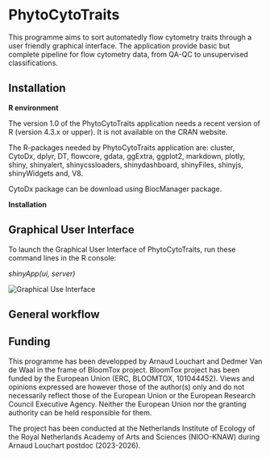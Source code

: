 # PhytoCytoTraits

This programme aims to sort automatedly flow cytometry traits through a user friendly graphical interface. The application provide basic but complete pipeline for flow cytometry data, from QA-QC to unsupervised classifications.

## Installation

**R environment**

The version 1.0 of the PhytoCytoTraits application needs a recent version of R (version 4.3.x or upper). It is not available on the CRAN website.

The R-packages needed by PhytoCytoTraits application are: cluster, CytoDx, dplyr, DT, flowcore, gdata, ggExtra, ggplot2, markdown, plotly, shiny, shinyalert, shinycssloaders, shinydashboard, shinyFiles, shinyjs, shinyWidgets and, V8.

CytoDx package can be download using BiocManager package. 

**Installation**

## Graphical User Interface

To launch the Graphical User Interface of PhytoCytoTraits, run these command lines in the R console:

*shinyApp(ui, server)*

![Graphical Use Interface](https://github.com/user-attachments/assets/e65b06ba-877d-407b-a27d-846eeccc40ab)

## General workflow

## Funding

This programme has been developped by Arnaud Louchart and Dedmer Van de Waal in the frame of BloomTox project. BloomTox project has been funded by the European Union (ERC, BLOOMTOX, 101044452). Views and opinions expressed are however those of the author(s) only and do not necessarily reflect those of the European Union or the European Research Council Executive Agency. Neither the European Union nor the granting authority can be held responsible for them.

The project has been conducted at the Netherlands Institute of Ecology of the Royal Netherlands Academy of Arts and Sciences (NIOO-KNAW) during Arnaud Louchart postdoc (2023-2026).
